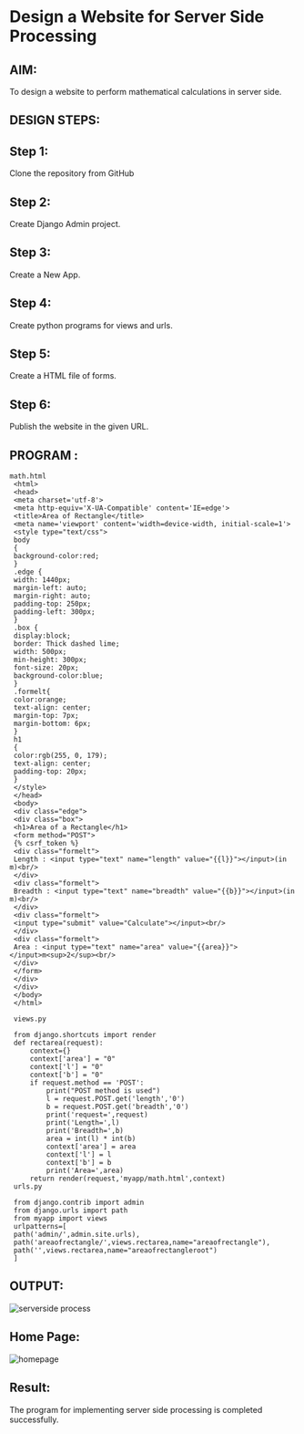 # Design a Website for Server Side Processing

## AIM:
To design a website to perform mathematical calculations in server side.

## DESIGN STEPS:

## Step 1:
  Clone the repository from GitHub

## Step 2:
  Create Django Admin project.

## Step 3:
  Create a New App.

## Step 4:
  Create python programs for views and urls.

## Step 5:
  Create a HTML file of forms.

## Step 6:
  Publish the website in the given URL.

## PROGRAM :
```
math.html
 <html>
 <head>
 <meta charset='utf-8'>
 <meta http-equiv='X-UA-Compatible' content='IE=edge'>
 <title>Area of Rectangle</title>
 <meta name='viewport' content='width=device-width, initial-scale=1'>
 <style type="text/css">
 body
 {
 background-color:red;
 }
 .edge {
 width: 1440px;
 margin-left: auto;
 margin-right: auto;
 padding-top: 250px;
 padding-left: 300px;
 }
 .box {
 display:block;
 border: Thick dashed lime;
 width: 500px;
 min-height: 300px;
 font-size: 20px;
 background-color:blue;
 }
 .formelt{
 color:orange;
 text-align: center;
 margin-top: 7px;
 margin-bottom: 6px;
 }
 h1
 {
 color:rgb(255, 0, 179);
 text-align: center;
 padding-top: 20px;
 }
 </style>
 </head>
 <body>
 <div class="edge">
 <div class="box">
 <h1>Area of a Rectangle</h1>
 <form method="POST">
 {% csrf_token %}
 <div class="formelt">
 Length : <input type="text" name="length" value="{{l}}"></input>(in m)<br/>
 </div>
 <div class="formelt">
 Breadth : <input type="text" name="breadth" value="{{b}}"></input>(in m)<br/>
 </div>
 <div class="formelt">
 <input type="submit" value="Calculate"></input><br/>
 </div>
 <div class="formelt">
 Area : <input type="text" name="area" value="{{area}}"></input>m<sup>2</sup><br/>
 </div>
 </form>
 </div>
 </div>
 </body>
 </html>

 views.py

 from django.shortcuts import render
 def rectarea(request):
     context={}
     context['area'] = "0"
     context['l'] = "0"
     context['b'] = "0"
     if request.method == 'POST':
         print("POST method is used")
         l = request.POST.get('length','0')
         b = request.POST.get('breadth','0')
         print('request=',request)
         print('Length=',l)
         print('Breadth=',b)
         area = int(l) * int(b)
         context['area'] = area
         context['l'] = l
         context['b'] = b
         print('Area=',area)
     return render(request,'myapp/math.html',context)
 urls.py

 from django.contrib import admin
 from django.urls import path
 from myapp import views
 urlpatterns=[
 path('admin/',admin.site.urls),
 path('areaofrectangle/',views.rectarea,name="areaofrectangle"),
 path('',views.rectarea,name="areaofrectangleroot")
 ]
```
## OUTPUT:
![serverside process](https://github.com/niveshaprabu/serversideprocessing/assets/122986499/045cb34d-e217-4229-8f2c-d23c833369ca)

               
## Home Page:
![homepage](https://github.com/niveshaprabu/serversideprocessing/assets/122986499/29d2c2e8-9f9a-446d-9895-0b7f1937dfa9)

                                                                         
## Result:
The program for implementing server side processing is completed successfully.
